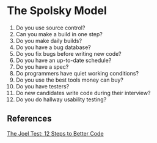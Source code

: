 # The Spolsky Model

1. Do you use source control?
2. Can you make a build in one step?
3. Do you make daily builds?
4. Do you have a bug database?
5. Do you fix bugs before writing new code?
6. Do you have an up-to-date schedule?
7. Do you have a spec?
8. Do programmers have quiet working conditions?
9. Do you use the best tools money can buy?
10. Do you have testers?
11. Do new candidates write code during their interview?
12. Do you do hallway usability testing?


## References

[The Joel Test: 12 Steps to Better Code](https://www.joelonsoftware.com/2000/08/09/the-joel-test-12-steps-to-better-code/)
